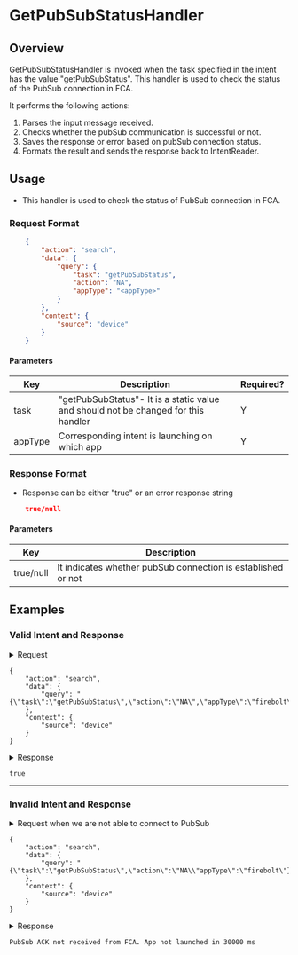 # GetPubSubStatusHandler

## Overview

GetPubSubStatusHandler is invoked when the task specified in the intent has the value "getPubSubStatus". This handler is used to check the status of the PubSub connection in FCA.

It performs the following actions:
1. Parses the input message received.
2. Checks whether the pubSub communication is successful or not.
3. Saves the response or error based on pubSub connection status.
4. Formats the result and sends the response back to IntentReader.

## Usage
* This handler is used to check the status of PubSub connection in FCA.

### Request Format

```json
    {
        "action": "search",
        "data": {
            "query": {
                "task": "getPubSubStatus",
                "action": "NA",
                "appType": "<appType>"
            }
        },
        "context": {
            "source": "device"
        }
    }
```

#### Parameters

| Key                 | Description                                                                             | Required?   |
| ------------------- | --------------------------------------------------------------------------------------- | ----------- |
| task                | "getPubSubStatus"- It is a static value and should not be changed for this handler      | Y           |
| appType             | Corresponding intent is launching on which app                                          | Y           |

### Response Format
* Response can be either "true" or an error response string

```json
    true/null
```

#### Parameters

| Key                         | Description                                                        |
| --------------------------- | -------------------------------------------------------------------|
| true/null                   | It indicates whether pubSub connection is established or not       |



## Examples

### Valid Intent and Response

<details>
    <summary> Request </summary>
</details>

    {
        "action": "search",
        "data": {
            "query": "{\"task\":\"getPubSubStatus\",\"action\":\"NA\",\"appType\":\"firebolt\"}"
        },
        "context": {
            "source": "device"
        }
    }


<details>
    <summary> Response </summary>
</details>

    true

----------------------------------------------------------------------------------------------------------------------

### Invalid Intent and Response

<details>
    <summary>Request when we are not able to connect to PubSub </summary>
</details>

    {
        "action": "search",
        "data": {
            "query": "{\"task\":\"getPubSubStatus\",\"action\":\"NA\\"appType\":\"firebolt\"}"
        },
        "context": {
            "source": "device"
        }
    }

<details>
    <summary> Response </summary>
</details>

    PubSub ACK not received from FCA. App not launched in 30000 ms
